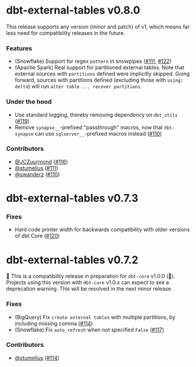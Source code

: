 # dbt-external-tables v0.8.0

This release supports any version (minor and patch) of v1, which means far less need for compatibility releases in the future.

### Features
- (Snowflake) Support for regex `pattern` in snowpipes ([#111](https://github.com/dbt-labs/dbt-external-tables/pull/111), [#122](https://github.com/dbt-labs/dbt-external-tables/pull/122))
- (Apache Spark) Real support for partitioned external tables. Note that external sources with `partitions` defined were implicitly skipped. Going forward, sources with partitions defined (excluding those with `using: delta`) will run `alter table ... recover partitions`.

### Under the hood
- Use standard logging, thereby removing dependency on `dbt_utils` ([#119](https://github.com/dbt-labs/dbt-external-tables/pull/119))
- Remove `synapse__`-prefixed "passthrough" macros, now that `dbt-synapse` can use `sqlserver__`-prefixed macros instead ([#110](https://github.com/dbt-labs/dbt-external-tables/pull/110))

### Contributors
- [@JCZuurmond](https://github.com/JCZuurmond) ([#116](https://github.com/dbt-labs/dbt-external-tables/pull/116))
- [@stumelius](https://github.com/stumelius) ([#111](https://github.com/dbt-labs/dbt-external-tables/pull/111))
- [@swanderz](https://github.com/swanderz) ([#110](https://github.com/dbt-labs/dbt-external-tables/pull/110))

# dbt-external-tables v0.7.3

### Fixes
- Hard code printer width for backwards compatibility with older versions of dbt Core ([#120](https://github.com/dbt-labs/dbt-external-tables/pull/120))

# dbt-external-tables v0.7.2
🚨 This is a compatibility release in preparation for `dbt-core` v1.0.0 (🎉). Projects using this version with `dbt-core` v1.0.x can expect to see a deprecation warning. This will be resolved in the next minor release.

### Fixes
- (BigQuery) Fix `create external tables` with multiple partitions, by including missing comma ([#114](https://github.com/dbt-labs/dbt-external-tables/pull/114))
- (Snowflake) Fix `auto_refresh` when not specified `False` ([#117](https://github.com/dbt-labs/dbt-external-tables/pull/117))

### Contributors
- [@stumelius](https://github.com/stumelius) ([#114](https://github.com/dbt-labs/dbt-external-tables/pull/114))
